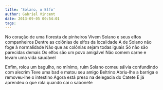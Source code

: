 ```yaml
---
title: 'Solano, o Elfo'
author: Gabriel Vincent
date: 2013-09-05 00:54:01
tags:
---
```

No coração de uma floresta de pinheiros
Vivem Solano e seus elfos companheiros
Dentre as colônias de elfos da localidade
A de Solano não foge à normalidade
Não que as colônias sejam todas iguais
Só não são parecidas demais
Os elfos são um povo amigável
Não comem carne e levam uma vida saudável

Enfim, rolou um bagulho, no mínimo, ruim
Solano comeu sálvia confundindo com alecrim
Teve uma bad e matou seu amigo Beltrino
Abriu-lhe a barriga e removeu-lhe o intestino
Agora está preso na delegacia do Catete
E já aprendeu o que rola quando cai o sabonete